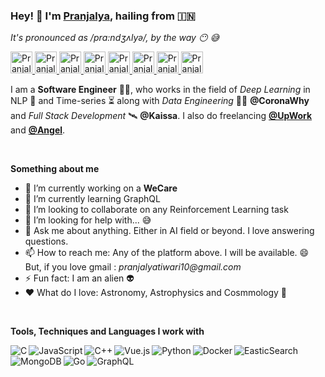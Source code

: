 ### Hey! :wave: I'm [Pranjalya](https://pranjalyatiwari.kaissa.in), hailing from :india:  
_It's pronounced as /prɑ:ndʒʌlyə/, by the way :no_mouth: :sweat_smile:_

<a href="https://www.instagram.com/pranjalya_kvothe/">
  <img alt="Pranjalya's Instagram" width="35px" src="https://img.icons8.com/color/48/000000/instagram-new.png" />
</a>
<a href="https://www.messenger.com/t/pranjalya.tiwari/">
  <img alt="Pranjalya's Facebook Messenger" width="35px" src="https://img.icons8.com/color/48/000000/facebook-messenger.png" />
</a>
<a href="https://t.me/pranjalyatiwari">
  <img alt="Pranjalya's Telegram" width="35px" src="https://img.icons8.com/color/48/000000/telegram-app.png" />
</a>
<a href="https://www.instagram.com/pranjalya_kvothe/">
  <img alt="Pranjalya's Medium Blog" width="35px" src="https://img.icons8.com/color/48/000000/medium-logo.png" />
</a>
<a href="https://medium.com/@pranjalyatiwari">
  <img alt="Pranjalya's Instagram" width="35px" src="https://img.icons8.com/color/48/000000/discord-new-logo.png" />
</a>
<a href="https://www.reddit.com/user/kvothethedulator">
  <img alt="Pranjalya's Instagram" width="35px" src="https://img.icons8.com/doodle/48/000000/reddit.png" />
</a>
<a href="https://www.twitter.com/PranjalyaQuasar">
  <img alt="Pranjalya's Twitter" width="35px" src="https://img.icons8.com/cute-clipart/64/000000/twitter.png" />
</a>
<a href="https://www.linkedin.com/in/pranjalya-tiwari-456a7a179/">
  <img alt="Pranjalya's LinkedIn" width="35px" src="https://img.icons8.com/color/48/000000/linkedin-circled.png" />
</a>  


I am a __Software Engineer__ :man_technologist:, who works in the field of _Deep Learning_ in NLP :book: and Time-series :hourglass_flowing_sand: along with _Data Engineering_ :mechanic: **@CoronaWhy** and _Full Stack Development_ :artificial_satellite: **@Kaissa**. I also do freelancing **[@UpWork](https://www.upwork.com)** and **[@Angel](https://angel.co/u/pranjalya-tiwari)**.

<br />

**Something about me**

- 🔭 I’m currently working on a **WeCare**
- 🌱 I’m currently learning GraphQL
- 👯 I’m looking to collaborate on any Reinforcement Learning task
- :thinking: I’m looking for help with... :sweat_smile:
- 💬 Ask me about anything. Either in AI field or beyond. I love answering questions.
- 📫 How to reach me: Any of the platform above. I will be available. :smile: But, if you love gmail : _pranjalyatiwari10@gmail.com_
- ⚡ Fun fact: I am an alien :alien:
- :heart: What do I love: Astronomy, Astrophysics and Cosmmology :stars:

<br/>

**Tools, Techniques and Languages I work with**

<img align="left" alt="C" src="https://img.icons8.com/color/48/000000/c-programming.png"/>
<img align="left" alt="JavaScript" src="https://img.icons8.com/color/48/000000/javascript.png"/>
<img align="left" alt="C++" src="https://img.icons8.com/color/48/000000/c-plus-plus-logo.png"/>
<img align="left" alt="Vue.js" src="https://img.icons8.com/color/48/000000/vue-js.png"/>
<img align="left" alt="Python" src="https://img.icons8.com/color/48/000000/python.png"/>
<img align="left" alt="Docker" src="https://img.icons8.com/color/48/000000/docker.png"/>
<img align="left" alt="EasticSearch" src="https://img.icons8.com/color/48/000000/elasticsearch.png"/>
<img align="left" alt="MongoDB" src="https://img.icons8.com/color/48/000000/mongodb.png"/>
<img align="left" alt="Go" src="https://img.icons8.com/color/48/000000/golang.png"/>
<img align="left" alt="GraphQL" src="https://img.icons8.com/color/48/000000/graphql.png"/>
